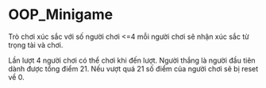# OOP_Minigame
 <p> Trò chơi xúc sắc với số người chơi <=4 mỗi người chơi sẽ nhận xúc sắc từ trọng tài và chơi. </p>
 Lần lượt 4 người chơi có thể chơi khi đến lượt. 
 Người thắng là người đầu tiên dành được tổng điểm 21.
 Nếu vượt quá 21 số điểm của người chơi sẽ bị reset về 0.
